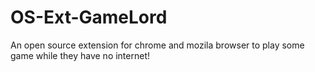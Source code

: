 # OS-Ext-GameLord
An open source extension for chrome and mozila browser to play some game while they have no internet!
